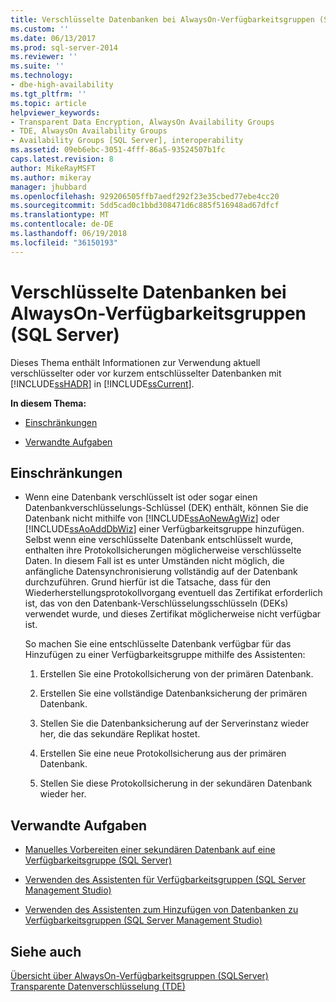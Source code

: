 ```yaml
---
title: Verschlüsselte Datenbanken bei AlwaysOn-Verfügbarkeitsgruppen (SQLServer) | Microsoft Docs
ms.custom: ''
ms.date: 06/13/2017
ms.prod: sql-server-2014
ms.reviewer: ''
ms.suite: ''
ms.technology:
- dbe-high-availability
ms.tgt_pltfrm: ''
ms.topic: article
helpviewer_keywords:
- Transparent Data Encryption, AlwaysOn Availability Groups
- TDE, AlwaysOn Availability Groups
- Availability Groups [SQL Server], interoperability
ms.assetid: 09eb6ebc-3051-4fff-86a5-93524507b1fc
caps.latest.revision: 8
author: MikeRayMSFT
ms.author: mikeray
manager: jhubbard
ms.openlocfilehash: 929206505ffb7aedf292f23e35cbed77ebe4cc20
ms.sourcegitcommit: 5dd5cad0c1bbd308471d6c885f516948ad67dfcf
ms.translationtype: MT
ms.contentlocale: de-DE
ms.lasthandoff: 06/19/2018
ms.locfileid: "36150193"
---
```

# <a name="encrypted-databases-with-alwayson-availability-groups-sql-server"></a>Verschlüsselte Datenbanken bei AlwaysOn-Verfügbarkeitsgruppen (SQL Server)
  Dieses Thema enthält Informationen zur Verwendung aktuell verschlüsselter oder vor kurzem entschlüsselter Datenbanken mit [!INCLUDE[ssHADR](../../../includes/sshadr-md.md)] in [!INCLUDE[ssCurrent](../../../includes/sscurrent-md.md)].  
  
 **In diesem Thema:**  
  
-   [Einschränkungen](#Restrictions)  
  
-   [Verwandte Aufgaben](#RelatedTasks)  
  
##  <a name="Restrictions"></a> Einschränkungen  
  
-   Wenn eine Datenbank verschlüsselt ist oder sogar einen Datenbankverschlüsselungs-Schlüssel (DEK) enthält, können Sie die Datenbank nicht mithilfe von [!INCLUDE[ssAoNewAgWiz](../../../includes/ssaonewagwiz-md.md)] oder [!INCLUDE[ssAoAddDbWiz](../../../includes/ssaoadddbwiz-md.md)] einer Verfügbarkeitsgruppe hinzufügen. Selbst wenn eine verschlüsselte Datenbank entschlüsselt wurde, enthalten ihre Protokollsicherungen möglicherweise verschlüsselte Daten. In diesem Fall ist es unter Umständen nicht möglich, die anfängliche Datensynchronisierung vollständig auf der Datenbank durchzuführen. Grund hierfür ist die Tatsache, dass für den Wiederherstellungsprotokollvorgang eventuell das Zertifikat erforderlich ist, das von den Datenbank-Verschlüsselungsschlüsseln (DEKs) verwendet wurde, und dieses Zertifikat möglicherweise nicht verfügbar ist.  
  
     So machen Sie eine entschlüsselte Datenbank verfügbar für das Hinzufügen zu einer Verfügbarkeitsgruppe mithilfe des Assistenten:  
  
    1.  Erstellen Sie eine Protokollsicherung von der primären Datenbank.  
  
    2.  Erstellen Sie eine vollständige Datenbanksicherung der primären Datenbank.  
  
    3.  Stellen Sie die Datenbanksicherung auf der Serverinstanz wieder her, die das sekundäre Replikat hostet.  
  
    4.  Erstellen Sie eine neue Protokollsicherung aus der primären Datenbank.  
  
    5.  Stellen Sie diese Protokollsicherung in der sekundären Datenbank wieder her.  
  
##  <a name="RelatedTasks"></a> Verwandte Aufgaben  
  
-   [Manuelles Vorbereiten einer sekundären Datenbank auf eine Verfügbarkeitsgruppe &#40;SQL Server&#41;](manually-prepare-a-secondary-database-for-an-availability-group-sql-server.md)  
  
-   [Verwenden des Assistenten für Verfügbarkeitsgruppen &#40;SQL Server Management Studio&#41;](use-the-availability-group-wizard-sql-server-management-studio.md)  
  
-   [Verwenden des Assistenten zum Hinzufügen von Datenbanken zu Verfügbarkeitsgruppen &#40;SQL Server Management Studio&#41;](availability-group-add-database-to-group-wizard.md)  
  
## <a name="see-also"></a>Siehe auch  
 [Übersicht über AlwaysOn-Verfügbarkeitsgruppen &#40;SQLServer&#41;](overview-of-always-on-availability-groups-sql-server.md)   
 [Transparente Datenverschlüsselung &#40;TDE&#41;](../../../relational-databases/security/encryption/transparent-data-encryption.md)  
  
  